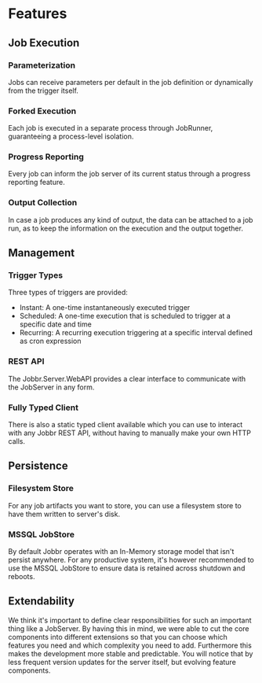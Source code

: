 # Features

## Job Execution

### Parameterization

Jobs can receive parameters per default in the job definition or dynamically from the trigger itself.

### Forked Execution

Each job is executed in a separate process through JobRunner, guaranteeing a process-level isolation.

### Progress Reporting

Every job can inform the job server of its current status through a progress reporting feature.

### Output Collection

In case a job produces any kind of output, the data can be attached to a job run, as to keep the information on the execution and the output together.

## Management

### Trigger Types

Three types of triggers are provided:

- Instant: A one-time instantaneously executed trigger
- Scheduled: A one-time execution that is scheduled to trigger at a specific date and time
- Recurring: A recurring execution triggering at a specific interval defined as cron expression

### REST API

The Jobbr.Server.WebAPI provides a clear interface to communicate with the JobServer in any form.

### Fully Typed Client

There is also a static typed client available which you can use to interact with any Jobbr REST API, without having to manually make your own HTTP calls.

## Persistence

### Filesystem Store

For any job artifacts you want to store, you can use a filesystem store to have them written to server's disk.

### MSSQL JobStore

By default Jobbr operates with an In-Memory storage model that isn't persist anywhere. For any productive system, it's however recommended to use the MSSQL JobStore to ensure data is retained across shutdown and reboots.

## Extendability

We think it's important to define clear responsibilities for such an important thing like a JobServer. By having this in mind, we were able to cut the core components into different extensions so that you can choose which features you need and which complexity you need to add. Furthermore this makes the development more stable and predictable. You will notice that by less frequent version updates for the server itself, but evolving feature components.
